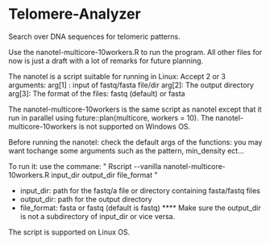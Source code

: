 # Telomere-Analyzer
 Search over DNA sequences for telomeric patterns.
 
Use the nanotel-multicore-10workers.R to run the program.
All other files for now is just a draft with a lot of remarks for future planning.

The nanotel is a script suitable for running in Linux:
Accept 2 or 3 arguments:
arg[1] : input of fastq/fasta file/dir
arg[2]: The output directory
arg[3]: The format of the files: fastq (default) or fasta

The nanotel-multicore-10workers is the same script as nanotel except that it run in parallel using future::plan(multicore, workers = 10).
The nanotel-multicore-10workers is not supported on Windows OS.

Before running the nanotel: check the default args of the functions: you may want tochange some arguments such as the pattern, min_density ect...

To run it: use the commane:
" Rscript --vanilla nanotel-multicore-10workers.R input_dir output_dir file_format "
- input_dir: path for the fastq/a file or directory containing fasta/fastq files
- output_dir: path for the output directory
- file_format: fasta or fastq (default is fastq)
**** Make sure the output_dir is not a subdirectory of input_dir or vice versa.
 

The script is supported on Linux OS.
